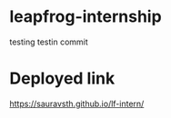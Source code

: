 # leapfrog-internship

testing testin
commit

# Deployed link
https://sauravsth.github.io/lf-intern/
